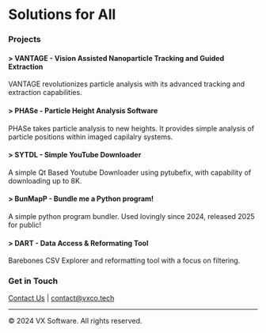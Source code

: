 # Solutions for All


### Projects


#### > VANTAGE - Vision Assisted Nanoparticle Tracking and Guided Extraction

VANTAGE revolutionizes particle analysis with its advanced tracking and extraction capabilities.

#### > PHASe - Particle Height Analysis Software

PHASe takes particle analysis to new heights. It provides simple analysis of particle positions within imaged capilalry systems.

#### > SYTDL - Simple YouTube Downloader

A simple Qt Based Youtube Downloader using pytubefix, with capability of downloading up to 8K.

#### > BunMapP - Bundle me a Python program!

A simple python program bundler. Used lovingly since 2024, released 2025 for public!

#### > DART - Data Access & Reformating Tool

Barebones CSV Explorer and reformatting tool with a focus on filtering.

### Get in Touch

[Contact Us](mailto:contact@vxco.tech) | contact@vxco.tech

---

© 2024 VX Software. All rights reserved.
